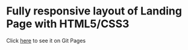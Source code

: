 # Fully responsive layout of Landing Page with HTML5/CSS3
Click [here](https://demiez.github.io/landing-page-responsive/) to see it on Git Pages
